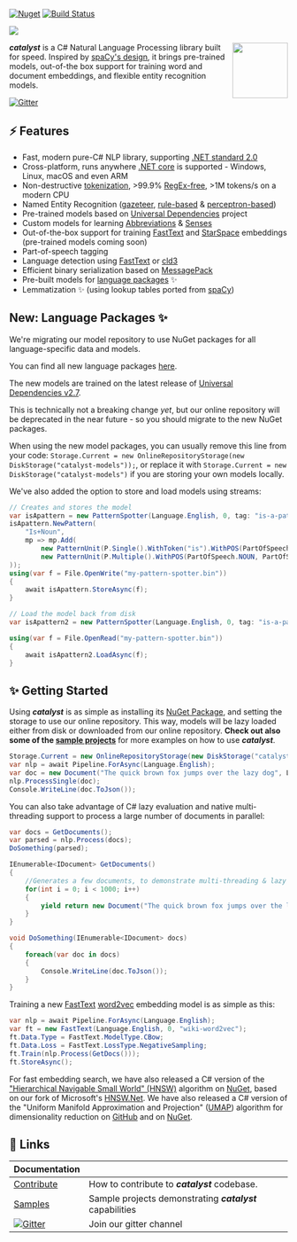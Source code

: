 
[![Nuget](https://img.shields.io/nuget/v/Catalyst.svg?maxAge=0&colorB=brightgreen)](https://www.nuget.org/packages/Catalyst/) [![Build Status](https://dev.azure.com/curiosity-ai/mosaik/_apis/build/status/catalyst?branchName=master)](https://dev.azure.com/curiosity-ai/mosaik/_build/latest?definitionId=10&branchName=master)

<img src="https://raw.githubusercontent.com/curiosity-ai/catalyst/master/Catalyst/catalyst.png?token=ACDCOAYAIML2KGJTHTJP27C5KGCEC"/>

<a href="https://curiosity.ai"><img src="https://curiosity.ai/media/cat.color.square.svg" width="100" height="100" align="right" /></a>

_**catalyst**_ is a C# Natural Language Processing library built for speed. Inspired by [spaCy's design](https://spacy.io/), it brings pre-trained models, out-of-the box support for training word and document embeddings, and flexible entity recognition models.

[![Gitter](https://badges.gitter.im/curiosityai/catalyst.svg)](https://gitter.im/curiosityai/catalyst?utm_source=badge&utm_medium=badge&utm_campaign=pr-badge&utm_content=badge)

## ⚡ Features
- Fast, modern pure-C# NLP library, supporting [.NET standard 2.0](https://docs.microsoft.com/en-us/dotnet/standard/net-standard)
- Cross-platform, runs anywhere [.NET core](https://dotnet.microsoft.com/download) is supported - Windows, Linux, macOS and even ARM
- Non-destructive [tokenization](https://github.com/curiosity-ai/catalyst/blob/master/Catalyst/src/Models/Base/FastTokenizer.cs), >99.9% [RegEx-free](https://blog.codinghorror.com/regex-performance/), >1M tokens/s on a modern CPU
- Named Entity Recognition ([gazeteer](https://github.com/curiosity-ai/catalyst/blob/master/Catalyst/src/Models/EntityRecognition/Spotter.cs), [rule-based](https://github.com/curiosity-ai/catalyst/blob/master/Catalyst/src/Models/EntityRecognition/PatternSpotter.cs) & [perceptron-based](https://github.com/curiosity-ai/catalyst/blob/master/Catalyst/src/Models/EntityRecognition/AveragePerceptronEntityRecognizer.cs))
- Pre-trained models based on [Universal Dependencies](https://universaldependencies.org/) project
- Custom models for learning [Abbreviations](https://github.com/curiosity-ai/catalyst/blob/master/Catalyst/src/Models/Special/AbbreviationCapturer.cs) & [Senses](https://github.com/curiosity-ai/catalyst/blob/master/Catalyst/src/Models/EntityRecognition/Spotter.cs#L214)
- Out-of-the-box support for training [FastText](https://fasttext.cc/) and [StarSpace](https://github.com/facebookresearch/StarSpace) embeddings (pre-trained models coming soon)
- Part-of-speech tagging
- Language detection using [FastText](https://github.com/curiosity-ai/catalyst/blob/master/Catalyst/src/Models/Special/FastTextLanguageDetector.cs) or [cld3](https://github.com/curiosity-ai/catalyst/blob/master/Catalyst/src/Models/Special/LanguageDetector.cs)
- Efficient binary serialization based on [MessagePack](https://github.com/neuecc/MessagePack-CSharp/)
- Pre-built models for [language packages](https://www.nuget.org/packages?q=catalyst.models) ✨
- Lemmatization ✨ (using lookup tables ported from [spaCy](https://github.com/explosion/spacy-lookups-data))


## New: Language Packages ✨
We're migrating our model repository to use NuGet packages for all language-specific data and models. 

You can find all  new language packages [here](https://www.nuget.org/packages?q=catalyst.models). 

The new models are trained on the latest release of [Universal Dependencies v2.7](https://universaldependencies.org/).

This is technically not a breaking change *yet*, but our online repository will be deprecated in the near future - so you should migrate to the new NuGet packages.

When using the new model packages, you can usually remove this line from your code: `Storage.Current = new OnlineRepositoryStorage(new DiskStorage("catalyst-models"));`, or replace it with `Storage.Current = new DiskStorage("catalyst-models")` if you are storing your own models locally.

We've also added the option to store and load models using streams:
`````csharp
// Creates and stores the model
var isApattern = new PatternSpotter(Language.English, 0, tag: "is-a-pattern", captureTag: "IsA");
isApattern.NewPattern(
    "Is+Noun",
    mp => mp.Add(
        new PatternUnit(P.Single().WithToken("is").WithPOS(PartOfSpeech.VERB)),
        new PatternUnit(P.Multiple().WithPOS(PartOfSpeech.NOUN, PartOfSpeech.PROPN, PartOfSpeech.AUX, PartOfSpeech.DET, PartOfSpeech.ADJ))
));
using(var f = File.OpenWrite("my-pattern-spotter.bin"))
{
    await isApattern.StoreAsync(f);
}

// Load the model back from disk
var isApattern2 = new PatternSpotter(Language.English, 0, tag: "is-a-pattern", captureTag: "IsA");

using(var f = File.OpenRead("my-pattern-spotter.bin"))
{
    await isApattern2.LoadAsync(f);
}
`````


## ✨ Getting Started

Using _**catalyst**_ is as simple as installing its [NuGet Package](https://www.nuget.org/packages/Catalyst), and setting the storage to use our online repository. This way, models will be lazy loaded either from disk or downloaded from our online repository. **Check out also some of the [sample projects](https://github.com/curiosity-ai/catalyst/tree/master/samples)** for more examples on how to use _**catalyst**_.


```csharp
Storage.Current = new OnlineRepositoryStorage(new DiskStorage("catalyst-models"));
var nlp = await Pipeline.ForAsync(Language.English);
var doc = new Document("The quick brown fox jumps over the lazy dog", Language.English);
nlp.ProcessSingle(doc);
Console.WriteLine(doc.ToJson());
```

You can also take advantage of C# lazy evaluation and native multi-threading support to process a large number of documents in parallel:

```csharp
var docs = GetDocuments();
var parsed = nlp.Process(docs);
DoSomething(parsed);

IEnumerable<IDocument> GetDocuments()
{
    //Generates a few documents, to demonstrate multi-threading & lazy evaluation
    for(int i = 0; i < 1000; i++)
    {
        yield return new Document("The quick brown fox jumps over the lazy dog", Language.English);
    }
}

void DoSomething(IEnumerable<IDocument> docs)
{
    foreach(var doc in docs)
    {
        Console.WriteLine(doc.ToJson());
    }
}
```

Training a new [FastText](https://fasttext.cc/) [word2vec](https://en.wikipedia.org/wiki/Word2vec) embedding model is as simple as this:

```csharp
var nlp = await Pipeline.ForAsync(Language.English);
var ft = new FastText(Language.English, 0, "wiki-word2vec");
ft.Data.Type = FastText.ModelType.CBow;
ft.Data.Loss = FastText.LossType.NegativeSampling;
ft.Train(nlp.Process(GetDocs()));
ft.StoreAsync();
```

For fast embedding search, we have also released a C# version of the ["Hierarchical Navigable Small World" (HNSW)](https://arxiv.org/abs/1603.09320) algorithm on [NuGet](https://www.nuget.org/packages/HNSW/), based on our fork of Microsoft's [HNSW.Net](https://github.com/curiosity-ai/hnsw.net). We have also released a C# version of the "Uniform Manifold Approximation and Projection" ([UMAP](https://umap-learn.readthedocs.io/en/latest/how_umap_works.html)) algorithm for dimensionality reduction on [GitHub](https://github.com/curiosity-ai/umap-csharp) and on [NuGet](https://www.nuget.org/packages/UMAP/).



## 📖 Links

| Documentation     |                                                           |
| ----------------- | --------------------------------------------------------- |
| [Contribute]      | How to contribute to _**catalyst**_ codebase.             |
| [Samples]         | Sample projects demonstrating _**catalyst**_ capabilities |
| [![Gitter](https://badges.gitter.im/curiosityai/catalyst.svg)](https://gitter.im/curiosityai/catalyst?utm_source=badge&utm_medium=badge&utm_campaign=pr-badge&utm_content=badge)  | Join our gitter channel                                    |

[Contribute]: https://github.com/curiosity-ai/catalyst/blob/master/CONTRIBUTING.md
[Samples]: https://github.com/curiosity-ai/catalyst/tree/master/samples
